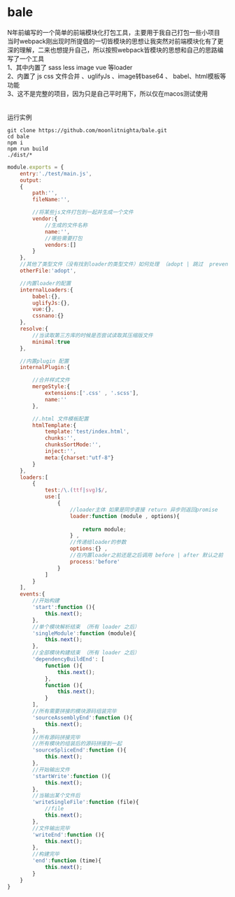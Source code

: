 # bale
<div>N年前编写的一个简单的前端模块化打包工具，主要用于我自己打包一些小项目</div>
当时webpack刚出现时所提倡的一切皆模块的思想让我突然对前端模块化有了更深的理解，二来也想提升自己，所以按照webpack皆模块的思想和自己的思路编写了一个工具
<br />
<div>1、其中内置了 sass less image vue 等loader</div>
<div>2、内置了 js css 文件合并 、uglifyJs 、image转base64 、 babel、html模板等功能</div>
<div>3、这不是完整的项目，因为只是自己平时用下，所以仅在macos测试使用</div>
<br />
<br />
运行实例
    
    git clone https://github.com/moonlitnighta/bale.git
    cd bale
    npm i
    npm run build
    ./dist/*
  
```javascript
module.exports = {
	entry:'./test/main.js',
	output: 
	{
		path:'',
		fileName:'',

		//将某些js文件打包到一起并生成一个文件
		vendor:{
			//生成的文件名称
			name:'',
			//哪些需要打包
			vendors:[]
		}
	},
	//其他了类型文件（没有找到loader的类型文件）如何处理 （adopt | 跳过  prevent | 终止）
	otherFile:'adopt',

	//内置loader的配置
	internalLoaders:{
		babel:{},
		uglifyJs:{},
		vue:{},
		cssnano:{}
	},
	resolve:{
		//当读取第三方库的时候是否尝试读取其压缩版文件	
		minimal:true
	},

	//内置plugin 配置
	internalPlugin:{

		//合并样式文件
		mergeStyle:{
			extensions:['.css' , '.scss'],
			name:''
		},

		//.html 文件模板配置
		htmlTemplate:{
			template:'test/index.html',
			chunks:'',
			chunksSortMode:'',
			inject:'',
			meta:{charset:"utf-8"}
		}
	},
	loaders:[
		{
			test:/\.(ttf|svg)$/,
			use:[
				{
					//loader主体 如果是同步直接 return 异步则返回promise
					loader:function (module , options){
						
						return module;
					} , 
					//传递给loader的参数
					options:{} , 
					//在内置loader之前还是之后调用 before | after 默认之前
					process:'before'
				}
			]
		}
	],
	events:{
		//开始构建
		'start':function (){
			this.next();
		},
		//单个模块解析结束 （所有 loader 之后）
		'singleModule':function (module){
			this.next();
		},
		//全部模块构建结束 （所有 loader 之后）
		'dependencyBuildEnd': [
			function (){
				this.next();
			},
			function (){
				this.next();
			}
		],
		//所有需要拼接的模块源码组装完毕
		'sourceAssemblyEnd':function (){
			this.next();
		},
		//所有源码拼接完毕
		//所有模块的组装后的源码拼接到一起
		'sourceSpliceEnd':function (){
			this.next();
		},
		//开始输出文件
		'startWrite':function (){
			this.next();
		},
		//当输出某个文件后
		'writeSingleFile':function (file){
			//file
			this.next();
		},
		//文件输出完毕
		'writeEnd':function (){
			this.next();
		},
		//构建完毕
		'end':function (time){
			this.next();
		}
	}
}
```
